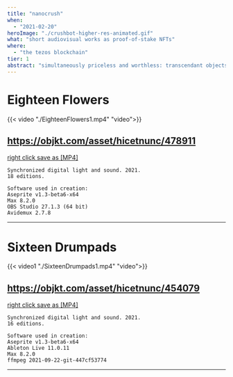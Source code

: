 ```yaml
---
title: "nanocrush"
when: 
  - "2021-02-20"
heroImage: "./crushbot-higher-res-animated.gif"
what: "short audiovisual works as proof-of-stake NFTs"
where:
  - "the tezos blockchain"
tier: 1
abstract: "simultaneously priceless and worthless: transcendant objects of quantum value in the style of the 2021 pandemic and nft stampede" 
---
```


# Eighteen Flowers

{{< video "./EighteenFlowers1.mp4" "video">}}

## https://objkt.com/asset/hicetnunc/478911
[right click save as [MP4]](./EighteenFlowers1.mp4) 

~~~
Synchronized digital light and sound. 2021.
18 editions.

Software used in creation:
Aseprite v1.3-beta6-x64
Max 8.2.0
OBS Studio 27.1.3 (64 bit)
Avidemux 2.7.8

~~~

---

# Sixteen Drumpads

{{< video1 "./SixteenDrumpads1.mp4" "video">}}

## https://objkt.com/asset/hicetnunc/454079

[right click save as [MP4]](./SixteenDrumpads.mp4) 

~~~
Synchronized digital light and sound. 2021. 
16 editions.

Software used in creation: 
Aseprite v1.3-beta6-x64 
Ableton Live 11.0.11 
Max 8.2.0 
ffmpeg 2021-09-22-git-447cf53774
~~~

---




